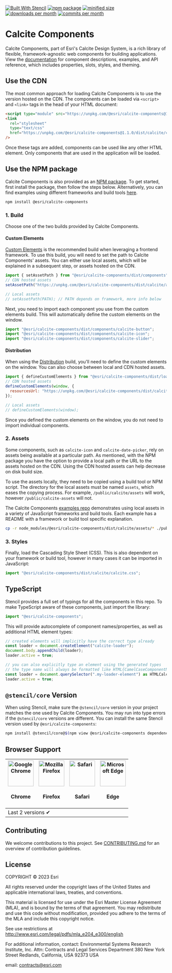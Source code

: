[![Built With Stencil](https://img.shields.io/badge/-Built%20With%20Stencil-16161d.svg?logo=data%3Aimage%2Fsvg%2Bxml%3Bbase64%2CPD94bWwgdmVyc2lvbj0iMS4wIiBlbmNvZGluZz0idXRmLTgiPz4KPCEtLSBHZW5lcmF0b3I6IEFkb2JlIElsbHVzdHJhdG9yIDE5LjIuMSwgU1ZHIEV4cG9ydCBQbHVnLUluIC4gU1ZHIFZlcnNpb246IDYuMDAgQnVpbGQgMCkgIC0tPgo8c3ZnIHZlcnNpb249IjEuMSIgaWQ9IkxheWVyXzEiIHhtbG5zPSJodHRwOi8vd3d3LnczLm9yZy8yMDAwL3N2ZyIgeG1sbnM6eGxpbms9Imh0dHA6Ly93d3cudzMub3JnLzE5OTkveGxpbmsiIHg9IjBweCIgeT0iMHB4IgoJIHZpZXdCb3g9IjAgMCA1MTIgNTEyIiBzdHlsZT0iZW5hYmxlLWJhY2tncm91bmQ6bmV3IDAgMCA1MTIgNTEyOyIgeG1sOnNwYWNlPSJwcmVzZXJ2ZSI%2BCjxzdHlsZSB0eXBlPSJ0ZXh0L2NzcyI%2BCgkuc3Qwe2ZpbGw6I0ZGRkZGRjt9Cjwvc3R5bGU%2BCjxwYXRoIGNsYXNzPSJzdDAiIGQ9Ik00MjQuNywzNzMuOWMwLDM3LjYtNTUuMSw2OC42LTkyLjcsNjguNkgxODAuNGMtMzcuOSwwLTkyLjctMzAuNy05Mi43LTY4LjZ2LTMuNmgzMzYuOVYzNzMuOXoiLz4KPHBhdGggY2xhc3M9InN0MCIgZD0iTTQyNC43LDI5Mi4xSDE4MC40Yy0zNy42LDAtOTIuNy0zMS05Mi43LTY4LjZ2LTMuNkgzMzJjMzcuNiwwLDkyLjcsMzEsOTIuNyw2OC42VjI5Mi4xeiIvPgo8cGF0aCBjbGFzcz0ic3QwIiBkPSJNNDI0LjcsMTQxLjdIODcuN3YtMy42YzAtMzcuNiw1NC44LTY4LjYsOTIuNy02OC42SDMzMmMzNy45LDAsOTIuNywzMC43LDkyLjcsNjguNlYxNDEuN3oiLz4KPC9zdmc%2BCg%3D%3D&colorA=16161d&style=flat-square)](https://stenciljs.com/)
[![npm package](https://img.shields.io/npm/v/@esri/calcite-components?style=flat-square&color=007AC2)](https://www.npmjs.com/package/@esri/calcite-components)
[![minified size](https://img.shields.io/bundlephobia/min/@esri/calcite-components?style=flat-square&color=D83020)](https://bundlephobia.com/package/@esri/calcite-components)
[![downloads per month](https://img.shields.io/npm/dm/@esri/calcite-components?style=flat-square&color=35AC46)](https://www.npmjs.com/package/@esri/calcite-components)
[![commits per month](https://img.shields.io/github/commit-activity/m/esri/calcite-components?style=flat-square&color=EDD317)](https://github.com/Esri/calcite-components/graphs/contributors)

# Calcite Components

Calcite Components, part of Esri's Calcite Design System, is a rich library of flexible, framework-agnostic web components for building applications. View the [documentation](https://developers.arcgis.com/calcite-design-system/components/) for component descriptions, examples, and API reference, which includes properties, slots, styles, and theming.

## Use the CDN

The most common approach for loading Calcite Components is to use the version hosted on the CDN. The components can be loaded via `<script>` and `<link>` tags in the head of your HTML document:

```html
<script type="module" src="https://unpkg.com/@esri/calcite-components@1.1.0/dist/calcite/calcite.esm.js"></script>
<link
  rel="stylesheet"
  type="text/css"
  href="https://unpkg.com/@esri/calcite-components@1.1.0/dist/calcite/calcite.css"
/>
```

Once these tags are added, components can be used like any other HTML element. Only components that are used in the application will be loaded.

## Use the NPM package

Calcite Components is also provided as an [NPM package](https://www.npmjs.com/package/@esri/calcite-components). To get started, first install the package, then follow the steps below. Alternatively, you can find examples using different frameworks and build tools [here](https://github.com/Esri/calcite-components-examples).

```sh
npm install @esri/calcite-components
```

### 1. Build

Choose one of the two builds provided by Calcite Components.

#### Custom Elements

[Custom Elements](https://stenciljs.com/docs/custom-elements) is the recommended build when leveraging a frontend framework. To use this build, you will need to set the path to Calcite Components' assets. You can either use local assets, which will be explained in a subsequent step, or assets hosted on the CDN.

```jsx
import { setAssetPath } from "@esri/calcite-components/dist/components";
// CDN hosted assets
setAssetPath("https://unpkg.com/@esri/calcite-components/dist/calcite/assets");

// Local assets
// setAssetPath(PATH); // PATH depends on framework, more info below
```

Next, you need to import each component you use from the custom elements build. This will automatically define the custom elements on the window.

```jsx
import "@esri/calcite-components/dist/components/calcite-button";
import "@esri/calcite-components/dist/components/calcite-icon";
import "@esri/calcite-components/dist/components/calcite-slider";
```

#### Distribution

When using the [Distribution](https://stenciljs.com/docs/distribution) build, you'll need to define the custom elements on the window. You can also choose between local and CDN hosted assets.

```jsx
import { defineCustomElements } from "@esri/calcite-components/dist/loader";
// CDN hosted assets
defineCustomElements(window, {
  resourcesUrl: "https://unpkg.com/@esri/calcite-components/dist/calcite/assets"
});

// Local assets
// defineCustomElements(window);
```

Since you defined the custom elements on the window, you do not need to import individual components.

### 2. Assets

Some components, such as `calcite-icon` and `calcite-date-picker`, rely on assets being available at a particular path. As mentioned, with the NPM package you have the option to provide a local path or the URL to the assets hosted on the CDN. Using the CDN hosted assets can help decrease on disk build size.

To use the assets locally, they need to be copied using a build tool or NPM script. The directory for the local assets must be named `assets`, which eases the copying process. For example, `/public/calcite/assets` will work, however `/public/calcite-assets` will not.

The Calcite Components [examples repo](https://github.com/Esri/calcite-components-examples) demonstrates using local assets in a variety of JavaScript frameworks and build tools. Each example has a README with a framework or build tool specific explanation.

```sh
cp -r node_modules/@esri/calcite-components/dist/calcite/assets/* ./public/assets/
```

### 3. Styles

Finally, load the Cascading Style Sheet (CSS). This is also dependent on your framework or build tool, however in many cases it can be imported in JavaScript:

```js
import "@esri/calcite-components/dist/calcite/calcite.css";
```

## TypeScript

Stencil provides a full set of typings for all the components in this repo. To make TypeScript aware of these components, just import the library:

```ts
import "@esri/calcite-components";
```

This will provide autocomplete of component names/properties, as well as additional HTML element types:

```ts
// created elements will implicitly have the correct type already
const loader = document.createElement("calcite-loader");
document.body.appendChild(loader);
loader.active = true;

// you can also explicitly type an element using the generated types
// the type name will always be formatted like HTML{CamelCaseComponentName}Element
const loader = document.querySelector(".my-loader-element") as HTMLCalciteLoaderElement;
loader.active = true;
```

## `@stencil/core` Version

When using Stencil, make sure the `@stencil/core` version in your project matches the one used by Calcite Components. You may run into type errors if the `@stencil/core` versions are different. You can install the same Stencil version used by `@esri/calcite-components`:

```bash
npm install @stencil/core@$(npm view @esri/calcite-components dependencies["@stencil/core"])
```

## Browser Support

<table>
  <thead>
    <tr>
      <th><img src="./img/chrome.svg" alt="Google Chrome" width="80px" /><h4>Chrome</h4></th>
      <th><img src="./img/firefox.svg" alt="Mozilla Firefox" width="80px" /><h4>Firefox</h4></th>
      <th><img src="./img/safari.svg" alt="Safari" width="80px" /><h4>Safari</h4></th>
      <th><img src="./img/edge.svg" alt="Microsoft Edge" width="80px" /><h4>Edge</h4></th>
    </tr>
  </thead>
  <tbody>
    <tr>
      <td colspan="4">Last 2 versions ✔</td>
    </tr>
  </tbody>
</table>

## Contributing

We welcome contributions to this project. See [CONTRIBUTING.md](./CONTRIBUTING.md) for an overview of contribution guidelines.

## License

COPYRIGHT © 2023 Esri

All rights reserved under the copyright laws of the United States and applicable international laws, treaties, and conventions.

This material is licensed for use under the Esri Master License Agreement (MLA), and is bound by the terms of that agreement. You may redistribute and use this code without modification, provided you adhere to the terms of the MLA and include this copyright notice.

See use restrictions at <http://www.esri.com/legal/pdfs/mla_e204_e300/english>

For additional information, contact: Environmental Systems Research Institute, Inc. Attn: Contracts and Legal Services Department 380 New York Street Redlands, California, USA 92373 USA

email: contracts@esri.com
